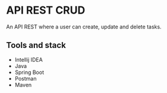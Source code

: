 # API REST CRUD
An API REST where a user can create, update and delete tasks.

## Tools and stack
- Intellij IDEA
- Java
- Spring Boot
- Postman
- Maven
